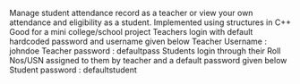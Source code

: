 Manage student attendance record as a teacher or view your own attendance and eligibility as a student.
Implemented using structures in C++
Good for a mini college/school project 
Teachers login with default hardcoded password and username given below
  Teacher Username : johndoe
  Teacher password : defaultpass
Students login through their Roll Nos/USN assigned to them by teacher and a default password given below
  Student password : defaultstudent
